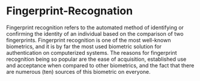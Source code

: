 # Fingerprint-Recognation
Fingerprint recognition refers to the automated method of identifying or confirming the identity of an individual
based on the comparison of two fingerprints. Fingerprint recognition is one of the most well-known biometrics,
and it is by far the most used biometric solution for authentication on computerized systems. The reasons for
fingerprint recognition being so popular are the ease of acquisition, established use and acceptance when
compared to other biometrics, and the fact that there are numerous (ten) sources of this biometric on everyone.
